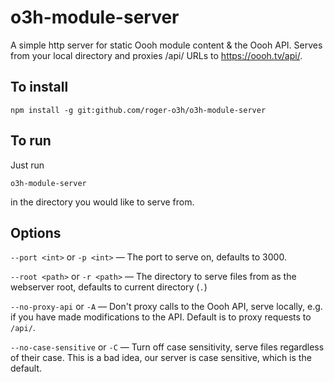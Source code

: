 # o3h-module-server
A simple http server for static Oooh module content &amp; the Oooh API. Serves from your local directory and proxies /api/ URLs to https://oooh.tv/api/.

## To install

```npm install -g git:github.com/roger-o3h/o3h-module-server```

## To run

Just run

```o3h-module-server```

in the directory you would like to serve from.

## Options

`--port <int>` or `-p <int>` — The port to serve on, defaults to 3000.

`--root <path>` or `-r <path>` — The directory to serve files from as the webserver root, defaults to current directory (`.`)

`--no-proxy-api` or `-A` — Don't proxy calls to the Oooh API, serve locally, e.g. if you have made modifications to the API. Default is to proxy requests to `/api/`.

`--no-case-sensitive` or `-C` — Turn off case sensitivity, serve files regardless of their case. This is a bad idea, our server is case sensitive, which is the default.

